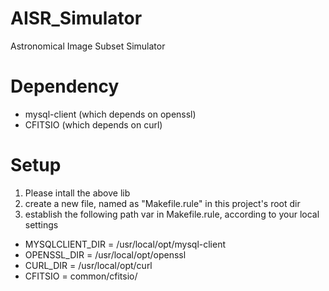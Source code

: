 # AISR_Simulator
Astronomical Image Subset Simulator

# Dependency
* mysql-client (which depends on openssl)
* CFITSIO (which depends on curl)

# Setup
1. Please intall the above lib
2. create a new file, named as "Makefile.rule" in this project's root dir
3. establish the following path var in Makefile.rule, according to your local settings

* MYSQLCLIENT_DIR = /usr/local/opt/mysql-client
* OPENSSL_DIR     = /usr/local/opt/openssl
* CURL_DIR        = /usr/local/opt/curl
* CFITSIO         = common/cfitsio/